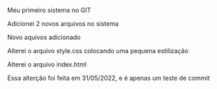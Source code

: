 Meu primeiro sistema no GIT

Adicionei 2 novos arquivos no sistema

Novo aquivos adicionado

Alterei o arquivo style.css colocando uma pequena estilização

Alterei o arquivo index.html

Essa alterção foi feita em 31/05/2022, e é apenas um teste de commit